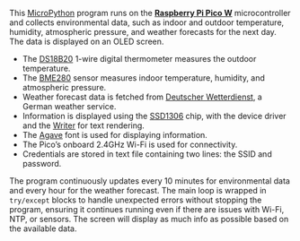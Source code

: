 This [MicroPython](https://micropython.org/) program runs on the
[**Raspberry Pi Pico W**](https://www.raspberrypi.com/documentation/microcontrollers/pico-series.html) microcontroller and collects
environmental data, such as indoor and outdoor temperature, humidity, atmospheric
pressure, and weather forecasts for the next day. The data is displayed on an OLED screen.

- The [DS18B20](https://www.farnell.com/datasheets/2345098.pdf) 1-wire digital thermometer measures the outdoor temperature.
- The [BME280](https://www.alldatasheet.com/datasheet-pdf/view/1132060/BOSCH/BME280.html) sensor measures indoor temperature, humidity, and atmospheric pressure.
- Weather forecast data is fetched from [Deutscher Wetterdienst](https://www.dwd.de/DE/Home/home_node.html), a German weather service.
- Information is displayed using the [SSD1306](https://www.alldatasheet.com/datasheet-pdf/pdf/1425553/ETC/SSD1306.html) chip, with the device driver and the [Writer](https://github.com/peterhinch/micropython-font-to-py/tree/master/writer) for text rendering.
- The [Agave](https://github.com/blobject/agave) font is used for displaying information.
- The Pico’s onboard 2.4GHz Wi-Fi is used for connectivity.
- Credentials are stored in text file containing two lines: the SSID and password.

The program continuously updates every 10 minutes for environmental data
and every hour for the weather forecast. The main loop is wrapped in `try/except`
blocks to handle unexpected errors without stopping the program, ensuring it
continues running even if there are issues with Wi-Fi, NTP, or sensors.
The screen will display as much info as possible based on the available data.
